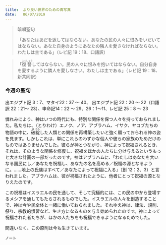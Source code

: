 ```yaml
---
title:  より良い世界のための青写真
date:   06/07/2019
---
```


> <p>暗唱聖句</p>
> 「あなたはあだを返してはならない。あなたの民の人々に恨みをいだいてはならない。あなた自身のようにあなたの隣人を愛さなければならない。わたしは主である」（レビ記 19：18、口語訳）

> <p></p>
> 「<ruby>復<rt>ふく</rt>讐<rt>しゅう</rt></ruby>してはならない。民の人々に恨みを抱いてはならない。自分自身を愛するように隣人を愛しなさい。わたしは主である」（レビ記 19：18、新共同訳）

### 今週の聖句
出エジプト記 3：7、マタイ22：37 ～ 40、	出エジプト記 22：20 〜 22（口語訳 22：21～ 23）、申命記14：22 ～ 29、26：1～11、レビ記 25：8 ～ 23

憐れみにより、神はいつの時代にも、特別な関係を保つ人々を持っておられました。私たちは、（とりわけ）エノク、ノア、アブラハム、イサク、ヤコブたちの物語の中に、<ruby>破<rt>は</rt>綻<rt>たん</rt></ruby>した人類との関係を再構築したいと強く願っておられる神の姿を見ます。しかしこれは、単にこれらのわずかな個人や彼らの家族のためだけのものではありませんでした。彼らが神とつながり、神によって祝福されるとき、それは、そのような関係を修復し、祝福をほかの人たちに分け与えるというもっと大きな計画の一部だったのです。神はアブラハムに、「わたしはあなたを大いなる国民にし／あなたを祝福し、あなたの名を高める／祝福の源となるように。……地上の氏族はすべて／あなたによって祝福に入る」（創 12：2、3）と言われました。アブラハムは、彼が祝福されたように、他者にとって祝福の源となりえたのです。

この祝福はイスラエルの民を通して、そして究極的には、この民の中から登場するメシアを通してもたらされるものでした。イスラエルの人々を創造することで、神は今や民全体と一緒に働いておられました。それゆえ神は、律法、規則、祭り、宗教的慣習など、生き方になるものを与え始められたのです。神によって祝福された者たちが、ほかの人たちをも祝福できるようになるためでした。

間違いなく、この原則は今も生きています。

`ノート`